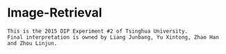 # Image-Retrieval
```
This is the 2015 DIP Experiment #2 of Tsinghua University.
Final interpretation is owned by Liang Junbang, Yu Xintong, Zhao Han and Zhou Linjun.
```

